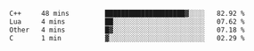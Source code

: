 
<!--START_SECTION:waka-->

```txt
C++     48 mins         ████████████████████▓░░░░   82.92 %
Lua     4 mins          ██░░░░░░░░░░░░░░░░░░░░░░░   07.62 %
Other   4 mins          █▓░░░░░░░░░░░░░░░░░░░░░░░   07.18 %
C       1 min           ▓░░░░░░░░░░░░░░░░░░░░░░░░   02.29 %
```

<!--END_SECTION:waka-->
